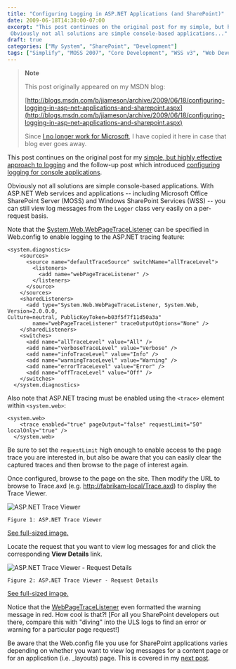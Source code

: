```yaml
---
title: "Configuring Logging in ASP.NET Applications (and SharePoint)"
date: 2009-06-18T14:38:00-07:00
excerpt: "This post continues on the original post for my simple, but highly effective approach to logging and the follow-up post which introduced configuring logging for console applications . 
 Obviously not all solutions are simple console-based applications..."
draft: true
categories: ["My System", "SharePoint", "Development"]
tags: ["Simplify", "MOSS 2007", "Core Development", "WSS v3", "Web Development"]
---
```


> **Note**
>
> This post originally appeared on my MSDN blog:
>
> [http://blogs.msdn.com/b/jjameson/archive/2009/06/18/configuring-logging-in-asp-net-applications-and-sharepoint.aspx](http://blogs.msdn.com/b/jjameson/archive/2009/06/18/configuring-logging-in-asp-net-applications-and-sharepoint.aspx)
>
> Since
> [I no longer work for Microsoft](/blog/jjameson/2011/09/02/last-day-with-microsoft), I have copied it here in case that blog
> ever goes away.

This post continues on the original post for my [simple, but highly effective approach to logging](/blog/jjameson/2009/06/18/a-simple-but-highly-effective-approach-to-logging) and the follow-up post which  introduced [configuring logging for console applications](/blog/jjameson/2009/06/18/configuring-logging-in-a-console-application).

Obviously not all solutions are simple console-based applications. With ASP.NET  Web services and applications -- including Microsoft Office SharePoint Server (MOSS)  and Windows SharePoint Services (WSS) -- you can still view log messages from the `Logger` class very easily on a per-request basis.

Note that the [System.Web.WebPageTraceListener](http://msdn.microsoft.com/en-us/library/system.web.webpagetracelistener.aspx) can be specified in Web.config to enable logging  to the ASP.NET tracing feature:

```
<system.diagnostics>
    <sources>
      <source name="defaultTraceSource" switchName="allTraceLevel">
        <listeners>
          <add name="webPageTraceListener" />
        </listeners>
      </source>
    </sources>
    <sharedListeners>
      <add type="System.Web.WebPageTraceListener, System.Web, Version=2.0.0.0,
Culture=neutral, PublicKeyToken=b03f5f7f11d50a3a"
        name="webPageTraceListener" traceOutputOptions="None" />
    </sharedListeners>
    <switches>
      <add name="allTraceLevel" value="All" />
      <add name="verboseTraceLevel" value="Verbose" />
      <add name="infoTraceLevel" value="Info" />
      <add name="warningTraceLevel" value="Warning" />
      <add name="errorTraceLevel" value="Error" />
      <add name="offTraceLevel" value="Off" />
    </switches>
  </system.diagnostics>
```

Also note that ASP.NET tracing must be enabled using the `<trace>`  element within `<system.web>`:

```
<system.web>
    <trace enabled="true" pageOutput="false" requestLimit="50" localOnly="true" />
  </system.web>
```

Be sure to set the `requestLimit`  high enough to enable access to the page trace you are interested in, but also be  aware that you can easily clear the captured traces and then browse to the page  of interest again.

Once configured, browse to the page on the site. Then modify the URL to browse  to Trace.axd (e.g. [http://fabrikam-local/Trace.axd](http://fabrikam-local/Trace.axd))  to display the Trace Viewer.

![ASP.NET Trace Viewer](https://www.technologytoolbox.com/blog/images/www_technologytoolbox_com/blog/jjameson/7/r_ASP.NET%20Trace%20Viewer.png)

    Figure 1: ASP.NET Trace Viewer

[See full-sized image.](/blog/images/www_technologytoolbox_com/blog/jjameson/7/o_ASP.NET%20Trace%20Viewer.png)

Locate the request that you want to view log messages for and click the corresponding **View Details** link.

![ASP.NET Trace Viewer - Request Details](https://www.technologytoolbox.com/blog/images/www_technologytoolbox_com/blog/jjameson/7/r_ASP.NET%20Trace%20Sample.png)

    Figure 2: ASP.NET Trace Viewer - Request Details

[See full-sized image.](/blog/images/www_technologytoolbox_com/blog/jjameson/7/o_ASP.NET%20Trace%20Sample.png)

Notice that the [WebPageTraceListener](http://msdn.microsoft.com/en-us/library/system.web.webpagetracelistener.aspx) even formatted the warning message in red. How cool is  that?! [For all you SharePoint developers out there, compare this with "diving"  into the ULS logs to find an error or warning for a particular page request!]

Be aware that the Web.config file you use for SharePoint applications varies  depending on whether you want to view log messages for a content page or for an  application (i.e. \_layouts) page. This is covered in my [next post](/blog/jjameson/2009/06/18/configuring-logging-in-sharepoint-application-pages).

